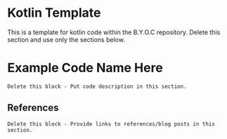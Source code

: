 # Kotlin Template
This is a template for kotlin code within the B.Y.O.C repository. Delete this section and use only the sections below.


# Example Code Name Here
```
Delete this block - Put code description in this section.
```

## References
```
Delete this block - Provide links to references/blog posts in this section.
```